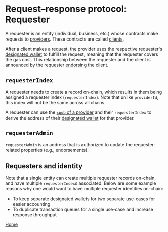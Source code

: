 # Request–response protocol: Requester

A requester is an entity (individual, business, etc.) whose contracts make requests to [providers](/request-response-protocol/provider.md).
These contracts are called [clients](/request-response-protocol/client.md).

After a client makes a request, the provider uses the respective requester's [designated wallet](/request-response-protocol/designated-wallet.md) to fulfill the request, meaning that the requester covers the gas cost.
This relationship between the requester and the client is announced by the requester [endorsing](/request-response-protocol/endorsement.md) the client.

## `requesterIndex`

A requester needs to create a record on-chain, which results in them being assigned a requester index (`requesterIndex`).
Note that unlike `providerId`, this index will not be the same across all chains.

A requester can use the [`xpub` of a provider](/request-response-protocol/provider.md#xpub) and their `requesterIndex` to derive the address of their [designated wallet](/request-response-protocol/designated-wallet.md) for that provider.

## `requesterAdmin`

`requesterAdmin` is an address that is authorized to update the requester-related properties (e.g., endorsements).

## Requesters and identity

Note that a single entity can create multiple requester records on-chain, and have multiple `requesterIndex`s associated.
Below are some example reasons why one would want to have multiple requester identities on-chain:
- To keep separate designated wallets for two separate use-cases for easier accounting
- To duplicate transaction queues for a single use-case and increase response throughput

[Home](/README.md#requestreponse-protocol)
